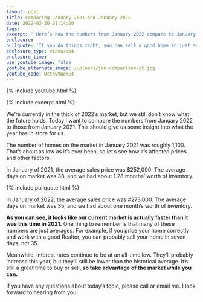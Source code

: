 ```yaml
---
layout: post
title: Comparing January 2021 and January 2022
date: 2022-02-20 21:14:00
tags:
excerpt: ' Here’s how the numbers from January 2022 compare to January 2021.'
enclosure:
pullquote: 'If you do things right, you can sell a good home in just seven days. '
enclosure_type: video/mp4
enclosure_time:
use_youtube_image: false
youtube_alternate_image: /uploads/jan-comparison-yt.jpg
youtube_code: DctKv9WoTE4
---
```

{% include youtube.html %}

{% include excerpt.html %}

We’re currently in the thick of 2022’s market, but we still don’t know what the future holds. Today I want to compare the numbers from January 2022 to those from January 2021. This should give us some insight into what the year has in store for us.&nbsp;

The number of homes on the market in January 2021 was roughly 1,100. That’s about as low as it’s ever been, so let’s see how it’s affected prices and other factors.&nbsp;

In January of 2021, the average sales price was $252,000. The average days on market was 38, and we had about 1.28 months’ worth of inventory.&nbsp;

{% include pullquote.html %}

In January of 2022, the average sales price was \#273,000. The average days on market was 35, and we had about one month’s worth of inventory.&nbsp;

**As you can see, it looks like our current market is actually faster than it was this time in 2021.** One thing to remember is that many of these numbers are just averages. For example, if you price your home correctly and work with a good Realtor, you can probably sell your home in seven days, not 35.&nbsp;

Meanwhile, interest rates continue to be at an all-time low. They’ll probably increase this year, but they’ll still be lower than the historical average. It’s still a great time to buy or sell, **so take advantage of the market while you can.&nbsp;**

If you have any questions about today’s topic, please call or email me. I look forward to hearing from you\!
